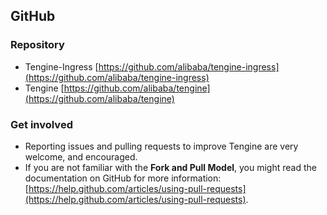 ## GitHub

### Repository
* Tengine-Ingress [https://github.com/alibaba/tengine-ingress](https://github.com/alibaba/tengine-ingress)
* Tengine [https://github.com/alibaba/tengine](https://github.com/alibaba/tengine)

### Get involved
* Reporting issues and pulling requests to improve Tengine are very welcome, and encouraged.
* If you are not familiar with the **Fork and Pull Model**, you might read the documentation on GitHub for more information: [https://help.github.com/articles/using-pull-requests](https://help.github.com/articles/using-pull-requests).
